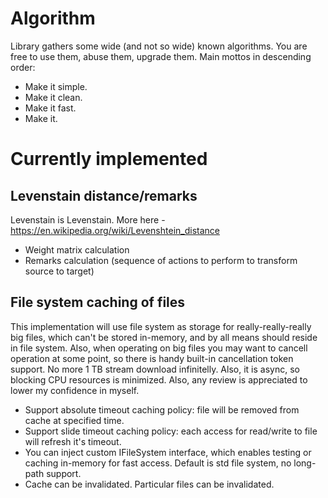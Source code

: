 # Algorithm
Library gathers some wide (and not so wide) known algorithms. You are free to use them, abuse them, upgrade them.
Main mottos in descending order:

  - Make it simple.
  - Make it clean.
  - Make it fast.
  - Make it.
     
# Currently implemented

## Levenstain distance/remarks

Levenstain is Levenstain. More here - https://en.wikipedia.org/wiki/Levenshtein_distance

  - Weight matrix calculation
  - Remarks calculation (sequence of actions to perform to transform source to target)

## File system caching of files

This implementation will use file system as storage for really-really-really big files, which can't be stored in-memory, and by all means should reside in file system.
Also, when operating on big files you may want to cancell operation at some point, so there is handy built-in cancellation token support. No more 1 TB stream download infinitelly.
Also, it is async, so blocking CPU resources is minimized.
Also, any review is appreciated to lower my confidence in myself.

  - Support absolute timeout caching policy: file will be removed from cache at specified time.
  - Support slide timeout caching policy: each access for read/write to file will refresh it's timeout.
  - You can inject custom IFileSystem interface, which enables testing or caching in-memory for fast access. Default is std file system, no long-path support.
  - Cache can be invalidated. Particular files can be invalidated.